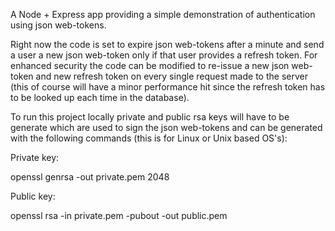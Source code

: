 A Node + Express app providing a simple demonstration of authentication using json web-tokens.

Right now the code is set to expire json web-tokens after a minute and send a user a new json web-token only if that user provides a refresh token. For enhanced security the code can be modified to re-issue a new json web-token and new refresh token on every single request made to the server (this of course will have a minor performance hit since the refresh token has to be looked up each time in the database).

To run this project locally private and public rsa keys will have to be generate which are used to sign the json web-tokens and can be generated with the following commands (this is for Linux or Unix based OS's):

Private key:

openssl genrsa -out private.pem 2048

Public key:

openssl rsa -in private.pem -pubout -out public.pem
